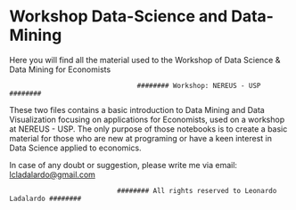 # Workshop Data-Science and Data-Mining
Here you will find all the material used to the Workshop of Data Science &amp; Data Mining for Economists
                                    
                                    ######## Workshop: NEREUS - USP ######## 
These two files contains a basic introduction to Data Mining and Data Visualization focusing on applications for Economists,
used on a workshop at NEREUS - USP. The only purpose of those notebooks is to create a basic material for those who are new
at programing or have a keen interest in Data Science applied to economics.

In case of any doubt or suggestion, please write me via email: lcladalardo@gmail.com

                               ######## All rights reserved to Leonardo Ladalardo ########
